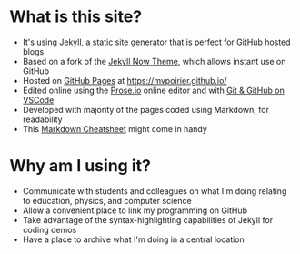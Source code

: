 # What is this site?
- It's using [Jekyll](https://github.com/jekyll/jekyll), a static site generator that is perfect for GitHub hosted blogs
- Based on a fork of the [Jekyll Now Theme](https://github.com/barryclark/jekyll-now/), which allows instant use on GitHub
- Hosted on [GitHub Pages](https://github.io/) at <https://mvpoirier.github.io/>
- Edited online using the [Prose.io](http://prose.io/) online editor and with [Git & GitHub on VSCode](https://www.youtube.com/watch?v=9cMWR-EGFuY)
- Developed with majority of the pages coded using Markdown, for readability
- This [Markdown Cheatsheet](http://www.jekyllnow.com/Markdown-Style-Guide/) might come in handy

# Why am I using it?
- Communicate with students and colleagues on what I'm doing relating to education, physics, and computer science
- Allow a convenient place to link my programming on GitHub
- Take advantage of the syntax-highlighting capabilities of Jekyll for coding demos
- Have a place to archive what I'm doing in a central location